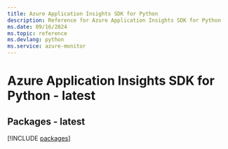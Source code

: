 ```yaml
---
title: Azure Application Insights SDK for Python
description: Reference for Azure Application Insights SDK for Python
ms.date: 09/16/2024
ms.topic: reference
ms.devlang: python
ms.service: azure-monitor
---
```

# Azure Application Insights SDK for Python - latest
## Packages - latest
[!INCLUDE [packages](application-insights-index.md)]